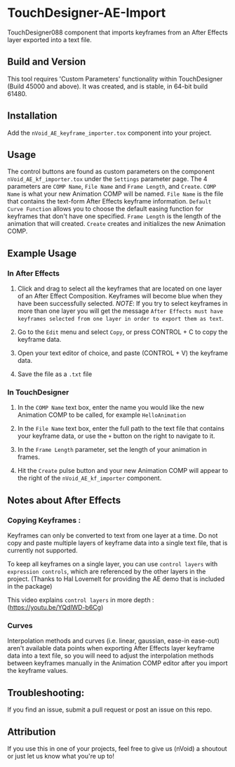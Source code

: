 # TouchDesigner-AE-Import
TouchDesigner088 component that imports keyframes from an After Effects layer exported into a text file.

## Build and Version
This tool requires 'Custom Parameters' functionality within TouchDesigner (Build 45000 and above). It was created, and is stable, in 64-bit build 61480.

## Installation
Add the ```nVoid_AE_keyframe_importer.tox``` component into your project.

## Usage
The control buttons are found as custom parameters on the component ```nVoid_AE_kf_importer.tox``` under the ```Settings``` parameter page. The 4 parameters are ```COMP Name```, ```File Name``` and ```Frame Length```, and ```Create```. ```COMP Name``` is what your new Animation COMP will be named. ```File Name``` is the file that contains the text-form After Effects keyframe information. ```Default Curve Function``` allows you to choose the default easing function for keyframes that don't have one specified. ```Frame Length``` is the length of the animation that will created. ```Create``` creates and initializes the new Animation COMP.

## Example Usage

### In After Effects
1) Click and drag to select all the keyframes that are located on one layer of an After Effect Composition. Keyframes will become blue when they have been successfully selected. *NOTE*: If you try to select keyframes in more than one layer you will get the message ```After Effects must have keyframes selected from one layer in order to export them as text```. 

2) Go to the ```Edit``` menu and select ```Copy```, or press CONTROL + C to copy the keyframe data. 

3) Open your text editor of choice, and paste (CONTROL + V) the keyframe data.

4) Save the file as a ```.txt``` file

### In TouchDesigner
1) In the ```COMP Name``` text box, enter the name you would like the new Animation COMP to be called, for example ```HelloAnimation```

2) In the ```File Name``` text box, enter the full path to the text file that contains your keyframe data, or use the ```+``` button on the right to navigate to it.

3) In the ```Frame Length``` parameter, set the length of your animation in frames.

4) Hit the ```Create``` pulse button and your new Animation COMP will appear to the right of the ```nVoid_AE_kf_importer``` component.

## Notes about After Effects
### Copying Keyframes :
Keyframes can only be converted to text from one layer at a time. Do not copy and paste multiple layers of keyframe data into a single text file, that is currently not supported.

To keep all keyframes on a single layer, you can use ```control layers``` with ```expression controls```, which are referenced by the other layers in the project. (Thanks to Hal Lovemelt for providing the AE demo that is included in the package)

This video explains ```control layers``` in more depth :
(https://youtu.be/YQdlWD-b6Cg)

### Curves
Interpolation methods and curves (i.e. linear, gaussian, ease-in ease-out) aren't available data points when exporting After Effects layer keyframe data into a text file, so you will need to adjust the interpolation methods between keyframes manually in the Animation COMP editor after you import the keyframe values. 

## Troubleshooting:
If you find an issue, submit a pull request or post an issue on this repo. 

## Attribution
If you use this in one of your projects, feel free to give us (nVoid) a shoutout or just let us know what you're up to! 
